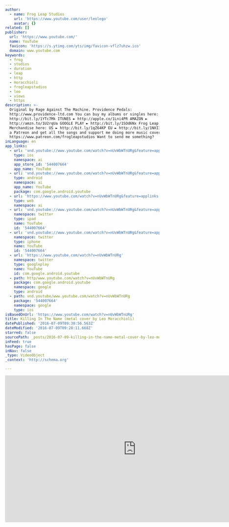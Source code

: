 ```yaml
---
author:
  - name: Frog Leap Studios
    url: 'https://www.youtube.com/user/leolego'
    avatar: {}
related: []
publisher:
  url: 'https://www.youtube.com/'
  name: YouTube
  favicon: 'https://s.ytimg.com/yts/img/favicon-vflz7uhzw.ico'
  domain: www.youtube.com
keywords:
  - frog
  - studios
  - duration
  - leap
  - http
  - moracchioli
  - frogleapstudios
  - leo
  - views
  - https
description: >-
  Original by Rage Against The Machine. Providence Pedals:
  http://www.providence-ltd.com You can buy my albums or singles here: LOUDR ►
  http://bit.ly/1YTc7Mk ITUNES ► http://apple.co/1Lni4PR AMAZON ►
  http://amzn.to/1U2rqUa GOOGLE PLAY ► http://bit.ly/1SOd6Nx Frog Leap Studios
  Merchandise here: US ► http://bit.ly/1qZ64KP EU ► http://bit.ly/1NXI3Zz Become
  a Patreon and get all the songs and support me doing more music covers:
  https://www.patreon.com/frogleapstudios Want to send me something?
inLanguage: en
app_links:
  - url: 'vnd.youtube://www.youtube.com/watch?v=nUvWbWTnURg&feature=applinks'
    type: ios
    namespace: ai
    app_store_id: '544007664'
    app_name: YouTube
  - url: 'vnd.youtube://www.youtube.com/watch?v=nUvWbWTnURg&feature=applinks'
    type: android
    namespace: ai
    app_name: YouTube
    package: com.google.android.youtube
  - url: 'https://www.youtube.com/watch?v=nUvWbWTnURg&feature=applinks'
    type: web
    namespace: ai
  - url: 'vnd.youtube://www.youtube.com/watch?v=nUvWbWTnURg&feature=applinks'
    namespace: twitter
    type: ipad
    name: YouTube
    id: '544007664'
  - url: 'vnd.youtube://www.youtube.com/watch?v=nUvWbWTnURg&feature=applinks'
    namespace: twitter
    type: iphone
    name: YouTube
    id: '544007664'
  - url: 'https://www.youtube.com/watch?v=nUvWbWTnURg'
    namespace: twitter
    type: googleplay
    name: YouTube
    id: com.google.android.youtube
  - path: http/www.youtube.com/watch?v=nUvWbWTnURg
    package: com.google.android.youtube
    namespace: google
    type: android
  - path: vnd.youtube/www.youtube.com/watch?v=nUvWbWTnURg
    package: '544007664'
    namespace: google
    type: ios
isBasedOnUrl: 'https://www.youtube.com/watch?v=nUvWbWTnURg'
title: Killing In The Name (metal cover by Leo Moracchioli)
datePublished: '2016-07-09T09:30:56.563Z'
dateModified: '2016-07-09T09:28:11.668Z'
starred: false
sourcePath: _posts/2016-07-09-killing-in-the-name-metal-cover-by-leo-moracchioli.md
inFeed: true
hasPage: false
inNav: false
_type: VideoObject
_context: 'http://schema.org'

---
```

<iframe src="https://cdn.embedly.com/widgets/media.html?src=https%3A%2F%2Fwww.youtube.com%2Fembed%2FnUvWbWTnURg%3Ffeature%3Doembed&amp;url=http%3A%2F%2Fwww.youtube.com%2Fwatch%3Fv%3DnUvWbWTnURg&amp;image=https%3A%2F%2Fi.ytimg.com%2Fvi%2FnUvWbWTnURg%2Fhqdefault.jpg&amp;key=b7d04c9b404c499eba89ee7072e1c4f7&amp;type=text%2Fhtml&amp;schema=youtube" width="854" height="480" scrolling="no" frameborder="0" allowfullscreen="" style=""></iframe>